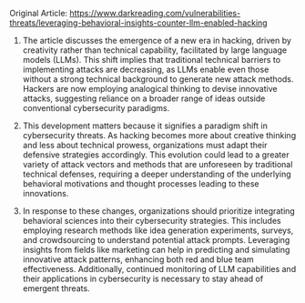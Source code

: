 Original Article: https://www.darkreading.com/vulnerabilities-threats/leveraging-behavioral-insights-counter-llm-enabled-hacking

1) The article discusses the emergence of a new era in hacking, driven by creativity rather than technical capability, facilitated by large language models (LLMs). This shift implies that traditional technical barriers to implementing attacks are decreasing, as LLMs enable even those without a strong technical background to generate new attack methods. Hackers are now employing analogical thinking to devise innovative attacks, suggesting reliance on a broader range of ideas outside conventional cybersecurity paradigms.

2) This development matters because it signifies a paradigm shift in cybersecurity threats. As hacking becomes more about creative thinking and less about technical prowess, organizations must adapt their defensive strategies accordingly. This evolution could lead to a greater variety of attack vectors and methods that are unforeseen by traditional technical defenses, requiring a deeper understanding of the underlying behavioral motivations and thought processes leading to these innovations.

3) In response to these changes, organizations should prioritize integrating behavioral sciences into their cybersecurity strategies. This includes employing research methods like idea generation experiments, surveys, and crowdsourcing to understand potential attack prompts. Leveraging insights from fields like marketing can help in predicting and simulating innovative attack patterns, enhancing both red and blue team effectiveness. Additionally, continued monitoring of LLM capabilities and their applications in cybersecurity is necessary to stay ahead of emergent threats.